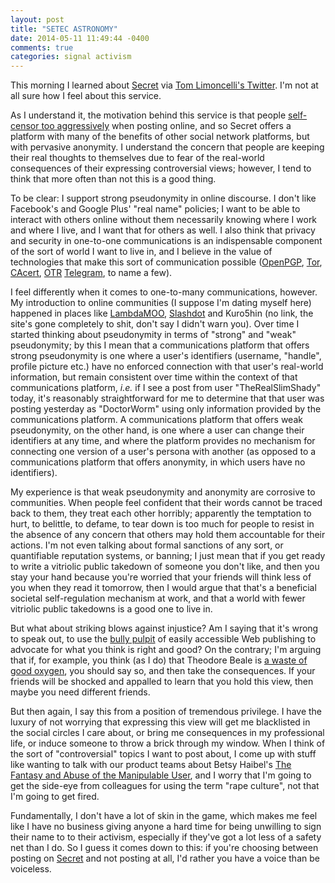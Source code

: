 ```yaml
---
layout: post
title: "SETEC ASTRONOMY"
date: 2014-05-11 11:49:44 -0400
comments: true
categories: signal activism
---
```

This morning I learned about [Secret](https://www.secret.ly/) via [Tom Limoncelli's Twitter](https://twitter.com/yesthattom/status/465456627815284737).  I'm not at all sure how I feel about this service.

As I understand it, the motivation behind this service is that people [self-censor too aggressively](https://medium.com/p/61a73ed561b4/) when posting online, and so Secret offers a platform with many of the benefits of other social network platforms, but with pervasive anonymity.  I understand the concern that people are keeping their real thoughts to themselves due to fear of the real-world consequences of their expressing controversial views; however, I tend to think that more often than not this is a good thing.

<!-- more -->

To be clear: I support strong pseudonymity in online discourse.  I don't like Facebook's and Google Plus' "real name" policies; I want to be able to interact with others online without them necessarily knowing where I work and where I live, and I want that for others as well.  I also think that privacy and security in one-to-one communications is an indispensable component of the sort of world I want to live in, and I believe in the value of technologies that make this sort of communication possible ([OpenPGP](https://www.gnupg.org/), [Tor](https://www.torproject.org/), [CAcert](http://www.cacert.org/), [OTR](https://otr.cypherpunks.ca/) [Telegram](https://telegram.org/), to name a few).

I feel differently when it comes to one-to-many communications, however.  My introduction to online communities (I suppose I'm dating myself here) happened in places like [LambdaMOO](http://www.moo.mud.org/), [Slashdot](http://slashdot.org/) and Kuro5hin (no link, the site's gone completely to shit, don't say I didn't warn you).  Over time I started thinking about pseudonymity in terms of "strong" and "weak" pseudonymity; by this I mean that a communications platform that offers strong pseudonymity is one where a user's identifiers (username, "handle", profile picture etc.) have no enforced connection with that user's real-world information, but remain consistent over time within the context of that communications platform, _i.e._ if I see a post from user "TheRealSlimShady" today, it's reasonably straightforward for me to determine that that user was posting yesterday as "DoctorWorm" using only information provided by the communications platform.  A communications platform that offers weak pseudonymity, on the other hand, is one where a user can change their identifiers at any time, and where the platform provides no mechanism for connecting one version of a user's persona with another (as opposed to a communications platform that offers anonymity, in which users have no identifiers).

My experience is that weak pseudonymity and anonymity are corrosive to communities.  When people feel confident that their words cannot be traced back to them, they treat each other horribly; apparently the temptation to hurt, to belittle, to defame, to tear down is too much for people to resist in the absence of any concern that others may hold them accountable for their actions.  I'm not even talking about formal sanctions of any sort, or quantifiable reputation systems, or banning; I just mean that if you get ready to write a vitriolic public takedown of someone you don't like, and then you stay your hand because you're worried that your friends will think less of you when they read it tomorrow, then I would argue that that's a beneficial societal self-regulation mechanism at work, and that a world with fewer vitriolic public takedowns is a good one to live in.

But what about striking blows against injustice?  Am I saying that it's wrong to speak out, to use the [bully pulpit](https://en.wikipedia.org/wiki/Bully_pulpit) of easily accessible Web publishing to advocate for what you think is right and good?  On the contrary; I'm arguing that if, for example, you think (as I do) that Theodore Beale is [a waste of good oxygen](http://amalelmohtar.com/2013/06/13/calling-for-the-expulsion-of-theodore-beale-from-sfwa/), you should say so, and then take the consequences.  If your friends will be shocked and appalled to learn that you hold this view, then maybe you need different friends.

But then again, I say this from a position of tremendous privilege.  I have the luxury of not worrying that expressing this view will get me blacklisted in the social circles I care about, or bring me consequences in my professional life, or induce someone to throw a brick through my window.  When I think of the sort of "controversial" topics I want to post about, I come up with stuff like wanting to talk with our product teams about Betsy Haibel's [The Fantasy and Abuse of the Manipulable User](http://modelviewculture.com/pieces/the-fantasy-and-abuse-of-the-manipulable-user), and I worry that I'm going to get the side-eye from colleagues for using the term "rape culture", not that I'm going to get fired.

Fundamentally, I don't have a lot of skin in the game, which makes me feel like I have no business giving anyone a hard time for being unwilling to sign their name to to their activism, especially if they've got a lot less of a safety net than I do.  So I guess it comes down to this: if you're choosing between posting on [Secret](https://www.secret.ly/) and not posting at all, I'd rather you have a voice than be voiceless.
